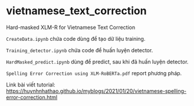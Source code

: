 # vietnamese_text_correction
Hard-masked XLM-R for Vietnamese Text Correction

`CreateData.ipynb` chứa code dùng để tạo dữ liệu training.

`Training_detector.ipynb` chứa code để huấn luyện detector.

`HardMasked_predict.ipynb` dùng để predict, sau khi đã huấn luyện detector.

`Spelling Error Correction using XLM-RoBERTa.pdf` report phương pháp.

Link bài viết tutorial: https://huynhnhathao.github.io/myblogs/2021/01/20/vietnamese-spelling-error-correction.html
